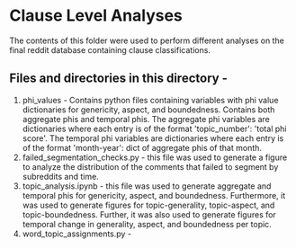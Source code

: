 # Clause Level Analyses

The contents of this folder were used to perform different analyses on the final reddit database containing clause classifications. 

## Files and directories in this directory - 

1. phi_values - Contains python files containing variables with phi value dictionaries for genericity, aspect, and boundedness. Contains both aggregate phis and temporal phis. The aggregate phi variables are dictionaries where each entry is of the format 'topic_number': 'total phi score'. The temporal phi variables are dictionaries where each entry is of the format 'month-year': dict of aggregate phis of that month.
2. failed_segmentation_checks.py - this file was used to generate a figure to analyze the distribution of the comments that failed to segment by subreddits and time.
3. topic_analysis.ipynb - this file was used to generate aggregate and temporal phis for genericity, aspect, and boundedness. Furthermore, it was used to generate figures for topic-generality, topic-aspect, and topic-boundedness. Further, it was also used to generate figures for temporal change in generality, aspect, and boundedness per topic. 
4. word_topic_assignments.py -